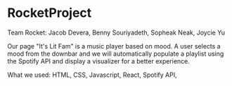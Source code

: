 # RocketProject
Team Rocket:
Jacob Devera, Benny Souriyadeth, Sopheak Neak, Joycie Yu

Our page "It's Lit Fam" is a music player based on mood. 
A user selects a mood from the downbar and we will automatically populate a playlist using the Spotify API and display a visualizer for a better experience.

What we used: HTML, CSS, Javascript, React, Spotify API, 
